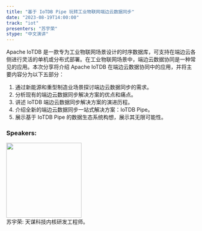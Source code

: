 ```yaml
---
title: "基于 IoTDB Pipe 玩转工业物联网端边云数据同步"
date: "2023-08-19T14:00:00" 
track: "iot"
presenters: "苏宇荣"
stype: "中文演讲"
---
```

Apache IoTDB 是一款专为工业物联网场景设计的时序数据库，可支持在端边云各侧进行灵活的单机或分布式部署。在工业物联网场景中，端边云数据协同是一种常见的应用。本次分享将介绍 Apache IoTDB 在端边云数据协同中的应用，并将主要内容分为以下五部分：

 1. 通过新能源和重型制造业场景探讨端边云数据同步的需求。
 2. 分析现有的端边云数据同步解决方案的优点和痛点。
 3. 讲述 IoTDB 端边云数据同步解决方案的演进历程。
 4. 介绍全新的端边云数据同步一站式解决方案：IoTDB Pipe。 
 5. 展示基于 IoTDB Pipe 的数据生态系统构想，展示其无限可能性。
   
 ### Speakers: 
 <img src="https://img.bagevent.com/resource/20230711/1651496331016.jpeg" width="200" /><br>苏宇荣: 天谋科技内核研发工程师。
 <br><br>